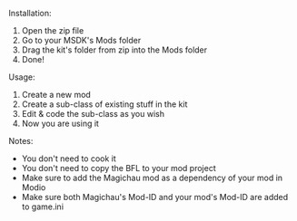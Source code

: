 Installation:
1. Open the zip file
2. Go to your MSDK's Mods folder
3. Drag the kit's folder from zip into the Mods folder
4. Done!


Usage:
1. Create a new mod
2. Create a sub-class of existing stuff in the kit
3. Edit & code the sub-class as you wish
4. Now you are using it


Notes:
+ You don't need to cook it
+ You don't need to copy the BFL to your mod project
+ Make sure to add the Magichau mod as a dependency of your mod in Modio
+ Make sure both Magichau's Mod-ID and your mod's Mod-ID are added to game.ini
